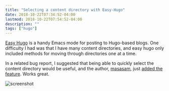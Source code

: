 ```yaml
---
title: "Selecting a content directory with Easy-Hugo"
date: 2018-10-22T07:34:52-04:00
lastmod: 2018-10-22T07:54:52-04:00
description: ""
tags: ["hugo"]
---
```


[Easy Hugo](https://github.com/masasam/emacs-easy-hugo) is a handy Emacs mode for posting to Hugo-based blogs. One difficulty I had was that I have many content directories, and easy hugo only included methods for moving through directories one at a time.

In a related bug report, I suggested that being able to quickly select the content directory would be useful, and the author, [masasam](https://github.com/masasam), just [added the feature](https://github.com/masasam/emacs-easy-hugo/issues/42#issuecomment-431795287). Works great.

![screenshot](/img/2018/2018-10-22_easy-hugo-select-postdir.png)
